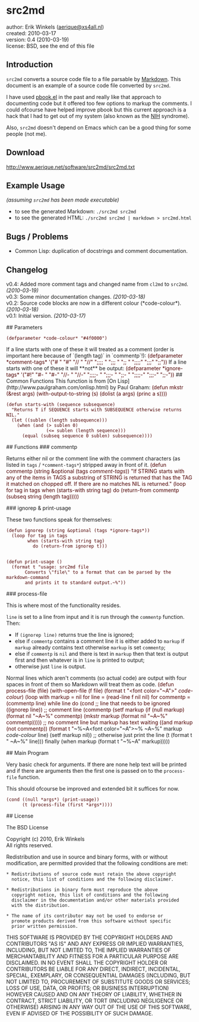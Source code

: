 <font color="#4f0000"></font>
# src2md

 author: Erik Winkels (<aerique@xs4all.nl>)  
created: 2010-03-17  
version: 0.4 (2010-03-19)  
license: BSD, see the end of this file

## Introduction

`src2md` converts a source code file to a file parsable by
[Markdown](http://daringfireball.net/projects/markdown/).  This document
is an example of a source code file converted by `src2md`.

I have used [pbook.el](http://discontinuity.info/~pkhuong/pbook.el) in the
past and really like that approach to documenting code but it offered
too few options to markup the comments.  I could ofcourse have helped
improve pbook but this current approach is a hack that I had to get out of
my system (also known as the
[NIH](http://en.wikipedia.org/wiki/Not_Invented_Here) syndrome).

Also, `src2md` doesn't depend on Emacs which can be a good thing for some
people (not me).

## Download

<http://www.aerique.net/software/src2md/src2md.txt>

## Example Usage

*(assuming `src2md` has been made executable)*

* to see the generated Markdown: `./src2md src2md`
* to see the generated HTML: `./src2md src2md | markdown > src2md.html`

## Bugs / Problems

* Common Lisp: duplication of docstrings and comment documentation.

## Changelog

v0.4: Added more comment tags and changed name from `cl2md` to `src2md`. *(2010-03-19)*  
v0.3: Some minor documentation changes. *(2010-03-18)*  
v0.2: Source code blocks are now in a different colour (\*code-colour\*). *(2010-03-18)*  
v0.1: Initial version. *(2010-03-17)*
<font color="#4f0000">
    
    
</font>
## Parameters
<font color="#4f0000">
    
    (defparameter *code-colour* "#4f0000")
    
</font>
If a line starts with one of these it will treated as a comment (order is
important here because of `(length tag)` in `commentp`!):
<font color="#4f0000">
    (defparameter *comment-tags* '("# " "#" "// " "//"
                                   ";;;; " ";;; " ";; " ";;;;" ";;;" ";;"))
    
</font>
If a line starts with one of these it will **not** be output:
<font color="#4f0000">
    (defparameter *ignore-tags* '("#!" "#- " "#-" "//- " "//-"
                                  ";;;;- " ";;;- " ";;- " ";;;;-" ";;;-" ";;-"))
    
    
</font>
## Common Functions
<font color="#4f0000">
    
</font>
This function is from [On Lisp](http://www.paulgraham.com/onlisp.html) by
Paul Graham:
<font color="#4f0000">
    (defun mkstr (&rest args)
      (with-output-to-string (s)
        (dolist (a args) (princ a s))))
    
    
    (defun starts-with (sequence subsequence)
      "Returns T if SEQUENCE starts with SUBSEQUENCE otherwise returns NIL."
      (let ((sublen (length subsequence)))
        (when (and (> sublen 0)
                   (<= sublen (length sequence)))
          (equal (subseq sequence 0 sublen) subsequence))))
    
    
</font>
## Functions
<font color="#4f0000">
    
</font>
### commentp

Returns either nil or the comment line with the comment characters (as
listed in `tags` / `*comment-tags*`) stripped away in front of it.
<font color="#4f0000">
    (defun commentp (string &optional (tags *comment-tags*))
      "If STRING starts with any of the items in TAGS a substring of STRING is
      returned that has the TAG it matched on chopped off.
      If there are no matches NIL is returned."
      (loop for tag in tags
            when (starts-with string tag)
              do (return-from commentp (subseq string (length tag)))))
    
    
</font>
### ignorep & print-usage

These two functions speak for themselves:
<font color="#4f0000">
    
    (defun ignorep (string &optional (tags *ignore-tags*))
      (loop for tag in tags
            when (starts-with string tag)
              do (return-from ignorep t)))
    
    
    (defun print-usage ()
      (format t "usage: src2md file
           Converts \"file\" to a format that can be parsed by the markdown-command
           and prints it to standard output.~%"))
    
    
</font>
### process-file

This is where most of the functionality resides.

`line` is set to a line from input and it is run through the `commentp`
function. Then:

* If `(ignorep line)` returns true the line is ignored;
* else if `commentp` contains a comment line it is either added to `markup`
  if `markup` already contains text otherwise `markup` is set `commentp`;
* else if `commentp` is `nil` and there is text in `markup` then that text
  is output first and then whatever is in `line` is printed to output;
* otherwise just `line` is output.

Normal lines which aren't comments (so actual code) are output with four
spaces in front of them so Markdown will treat them as code.
<font color="#4f0000">
    (defun process-file (file)
      (with-open-file (f file)
        (format t "<font color=\"~A\">" *code-colour*)
        (loop with markup = nil
              for line = (read-line f nil nil)
              for commentp = (commentp line)
              while line
              do (cond ;; line that needs to be ignored
                       ((ignorep line))
                       ;; comment line
                       (commentp
                        (setf markup (if (null markup)
                                         (format nil "~A~%" commentp)
                                         (mkstr markup
                                                (format nil "~A~%" commentp)))))
                       ;; no comment line but markup has text waiting
                       ((and markup (not commentp))
                        (format t "</font>~%~A<font color=\"~A\">~%    ~A~%"
                                markup *code-colour* line)
                        (setf markup nil))
                       ;; otherwise just print the line
                       (t
                        (format t "    ~A~%" line)))
              finally (when markup
                        (format t "</font>~%~A" markup)))))
    
    
</font>
## Main Program

Very basic check for arguments.  If there are none help text will be
printed and if there are arguments then the first one is passed on to the
`process-file` function.

This should ofcourse be improved and extended bit it suffices for now.
<font color="#4f0000">
    
    (cond ((null *args*) (print-usage))
          (t (process-file (first *args*))))
    
    
</font>
## License

The BSD License

Copyright (c) 2010, Erik Winkels  
All rights reserved.

Redistribution and use in source and binary forms, with or without
modification, are permitted provided that the following conditions are
met:

    * Redistributions of source code must retain the above copyright
      notice, this list of conditions and the following disclaimer.

    * Redistributions in binary form must reproduce the above
      copyright notice, this list of conditions and the following
      disclaimer in the documentation and/or other materials provided
      with the distribution.

    * The name of its contributor may not be used to endorse or
      promote products derived from this software without specific
      prior written permission.

THIS SOFTWARE IS PROVIDED BY THE COPYRIGHT HOLDERS AND CONTRIBUTORS
"AS IS" AND ANY EXPRESS OR IMPLIED WARRANTIES, INCLUDING, BUT NOT
LIMITED TO, THE IMPLIED WARRANTIES OF MERCHANTABILITY AND FITNESS FOR
A PARTICULAR PURPOSE ARE DISCLAIMED. IN NO EVENT SHALL THE COPYRIGHT
HOLDER OR CONTRIBUTORS BE LIABLE FOR ANY DIRECT, INDIRECT, INCIDENTAL,
SPECIAL, EXEMPLARY, OR CONSEQUENTIAL DAMAGES (INCLUDING, BUT NOT
LIMITED TO, PROCUREMENT OF SUBSTITUTE GOODS OR SERVICES; LOSS OF USE,
DATA, OR PROFITS; OR BUSINESS INTERRUPTION) HOWEVER CAUSED AND ON ANY
THEORY OF LIABILITY, WHETHER IN CONTRACT, STRICT LIABILITY, OR TORT
(INCLUDING NEGLIGENCE OR OTHERWISE) ARISING IN ANY WAY OUT OF THE USE
OF THIS SOFTWARE, EVEN IF ADVISED OF THE POSSIBILITY OF SUCH DAMAGE.
